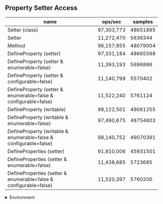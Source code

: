 ## Property Setter Access

|name|ops/sec|samples|
|-|-|-|
|Setter (class)|97,303,773|48651895|
|Setter|11,272,470|5636344|
|Method|96,157,855|48079004|
|DefineProperty (setter)|97,331,184|48665598|
|DefineProperty (setter & enumerable=false)|11,393,193|5696886|
|DefineProperty (setter & configurable=false)|11,140,799|5570402|
|DefineProperty (setter & enumerable=false & configurable=false)|11,522,240|5761124|
|DefineProperty (writable)|98,122,501|49061255|
|DefineProperty (writable & enumerable=false)|97,490,675|48754603|
|DefineProperty (writable & enumerable=false & configurable=false)|98,140,752|49070391|
|DefineProperties (setter)|91,810,006|45931501|
|DefineProperties (setter & enumerable=false)|11,438,685|5723685|
|DefineProperties (setter & enumerable=false & configurable=false)|11,520,397|5760200|


<details>
<summary>Environment</summary>

* __Machine:__ linux x64 | 4 vCPUs | 7.6GB Mem
* __Run:__ Fri Oct 17 2025 16:50:24 GMT+0000 (Coordinated Universal Time)
* __Node:__ `v20.19.4`
</details>

<!--
{"environment":{"platform":"linux","arch":"x64","cpus":4,"totalMemory":7.59783935546875},"benchmarks":[{"name":"Setter (class)","samples":48651895,"opsSec":97303773.263751},{"name":"Setter","samples":5636344,"opsSec":11272470.215875428},{"name":"Method","samples":48079004,"opsSec":96157855.68595658},{"name":"DefineProperty (setter)","samples":48665598,"opsSec":97331184.70958257},{"name":"DefineProperty (setter & enumerable=false)","samples":5696886,"opsSec":11393193.863770578},{"name":"DefineProperty (setter & configurable=false)","samples":5570402,"opsSec":11140799.744214498},{"name":"DefineProperty (setter & enumerable=false & configurable=false)","samples":5761124,"opsSec":11522240.533588134},{"name":"DefineProperty (writable)","samples":49061255,"opsSec":98122501.36521989},{"name":"DefineProperty (writable & enumerable=false)","samples":48754603,"opsSec":97490675.55733411},{"name":"DefineProperty (writable & enumerable=false & configurable=false)","samples":49070391,"opsSec":98140752.55777423},{"name":"DefineProperties (setter)","samples":45931501,"opsSec":91810006.50994226},{"name":"DefineProperties (setter & enumerable=false)","samples":5723685,"opsSec":11438685.795498801},{"name":"DefineProperties (setter & enumerable=false & configurable=false)","samples":5760200,"opsSec":11520397.396390188}]}-->
